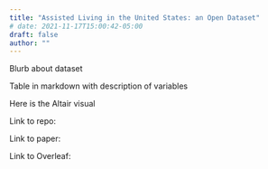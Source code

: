 ```yaml
---
title: "Assisted Living in the United States: an Open Dataset"
# date: 2021-11-17T15:00:42-05:00
draft: false
author: ""
---
```


Blurb about dataset 

Table in markdown with description of variables

Here is the Altair visual

Link to repo:

Link to paper: 

Link to Overleaf: 